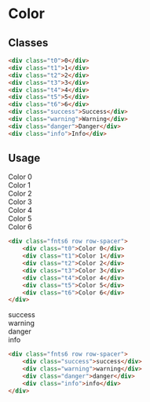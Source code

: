 # Color

## Classes
```html
<div class="t0">0</div>
<div class="t1">1</div>
<div class="t2">2</div>
<div class="t3">3</div>
<div class="t4">4</div>
<div class="t5">5</div>
<div class="t6">6</div>
<div class="success">Success</div>
<div class="warning">Warning</div>
<div class="danger">Danger</div>
<div class="info">Info</div>
```

## Usage
<div class="fnts6 row row-spacer">
    <div class="t0">Color 0</div>
    <div class="t1">Color 1</div>
    <div class="t2">Color 2</div>
    <div class="t3">Color 3</div>
    <div class="t4">Color 4</div>
    <div class="t5">Color 5</div>
    <div class="t6">Color 6</div>
</div>

```html
<div class="fnts6 row row-spacer">
    <div class="t0">Color 0</div>
    <div class="t1">Color 1</div>
    <div class="t2">Color 2</div>
    <div class="t3">Color 3</div>
    <div class="t4">Color 4</div>
    <div class="t5">Color 5</div>
    <div class="t6">Color 6</div>
</div>
```

<div class="fnts6 row row-spacer">
    <div class="success">success</div>
    <div class="warning">warning</div>
    <div class="danger">danger</div>
    <div class="info">info</div>
</div>

```html
<div class="fnts6 row row-spacer">
    <div class="success">success</div>
    <div class="warning">warning</div>
    <div class="danger">danger</div>
    <div class="info">info</div>
</div>
```

